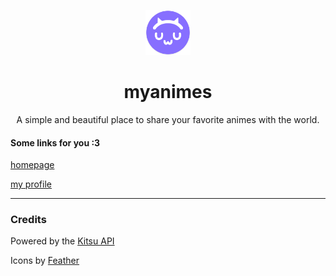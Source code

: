 <p align="center">
  <img width="72" height="72" src="myanimes/wwwroot/Icon.png?raw=true">
  <h1 align="center">myanimes</h1>
</p>

<p align="center">A simple and beautiful place to share your favorite animes with the world.</p>

#### Some links for you :3
 [homepage](https://my-animes.tk/)

 [my profile](https://my-animes.tk/user/Twometer)

---

### Credits
Powered by the [Kitsu API](https://github.com/hummingbird-me)

Icons by [Feather](https://feathericons.com)
